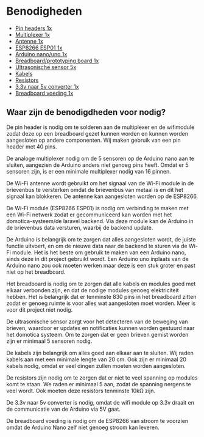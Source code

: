 # Benodigheden

- [Pin headers                    1x](https://www.tinytronics.nl/shop/nl/kabels-en-connectoren/connectoren/pin-headers/male/40-pins-header-male-rood)
- [Multiplexer                    1x](https://www.tinytronics.nl/shop/nl/communicatie-en-signalen/io-converters/hc4067-16-kanaals-analoge-multiplexer)
- [Antenne                        1x](https://www.tinytronics.nl/shop/nl/communicatie-en-signalen/draadloos/antennes/2.4ghz/2.4ghz-wifi-antenne-met-sma-naar-ufl-connector)
- [ESP8266 ESP01                  1x](https://www.tinytronics.nl/shop/nl/communicatie-en-signalen/draadloos/wi-fi/modules/esp8266-wifi-module-esp-01-1mb)
- [Arduino nano/uno               1x](https://www.tinytronics.nl/shop/nl/development-boards/microcontroller-boards/arduino-compatible/nano-v3.0-compatible)
- [Breadboard/prototyping board   1x](https://www.tinytronics.nl/shop/nl/gereedschap-en-montage/prototyping-toebehoren/breadboards/breadboard-830-points)
- [Ultrasonische sensor           5x](https://www.tinytronics.nl/shop/nl/sensoren/afstand/ultrasonische-sensor-hc-sr04)
- [Kabels                           ](https://www.tinytronics.nl/shop/nl/kabels-en-connectoren/kabels-en-adapters/prototyping-draden/dupont-compatible-en-jumper/dupont-jumper-draad-male-male-20cm-10-draden) 
- [Resistors                        ](https://www.tinytronics.nl/shop/nl/componenten/weerstanden/weerstanden/10k%CF%89-weerstand-standaard-pull-up-of-pull-down-weerstand)
- [3.3v naar 5v converter         1x](https://www.tinytronics.nl/shop/nl/communicatie-en-signalen/level-converters/spi-i2c-uart-bi-directionele-logic-level-converter-4-kanaals)
- [Breadboard voeding                    1x](https://www.tinytronics.nl/shop/nl/power/spanningsconverters/spanningsregelaars/breadboard-voeding-5v-en-3.3v)

## Waar zijn de benodigdheden voor nodig?

De pin header is nodig om te solderen aan de multiplexer en de wifimodule zodat deze op een breadboard gezet kunnen worden en kunnen worden aangesloten op andere componenten. Wij maken gebruik van een pin header met 40 pins.

De analoge multiplexer nodig om de 5 sensoren op de Arduino nano aan te sluiten, aangezien de Arduino anders niet genoeg pins heeft. Omdat er 5 sensoren zijn, is er een minimale multiplexer nodig van 16 pinnen. 

De Wi-Fi antenne wordt gebruikt om het signaal van de Wi-Fi module in de brievenbus te versterken omdat de brievenbus van metaal is en dit het signaal kan blokkeren. De antenne kan aangesloten worden op de ESP8266.

De Wi-Fi module (ESP8266 ESP01) is nodig om verbinding te maken met een Wi-Fi netwerk zodat er gecommuniceerd kan worden met het domotica-systeem/de laravel backend. Via deze module kan de Arduino in de brievenbus data versturen, waarbij de backend update.

De Arduino is belangrijk om te zorgen dat alles aangesloten wordt, de juiste functie uitvoert, en om de nieuwe data naar de backend te sturen via de Wi-Fi module. Het is het beste om gebruik te maken van een Arduino nano, sinds deze in dit project gebruikt wordt. Een Arduino uno inplaats van de Arduino nano zou ook moeten werken maar deze is een stuk groter en past niet op het breadboard.

Het breadboard is nodig om te zorgen dat alle kabels en modules goed met elkaar verbonden zijn, en dat de nodige modules genoeg elektriciteit hebben. Het is belangrijk dat er tenminste 830 pins in het breadboard zitten zodat er genoeg ruimte is voor alles wat aangesloten moet worden. Meer is voor dit project niet nodig.

De ultrasonische sensor zorgt voor het detecteren van de beweging van brieven, waardoor er updates en notificaties kunnen worden gestuurd naar het domotica systeem. Om te zorgen dat er geen brieven gemist worden zijn er minimaal 5 sensoren nodig.

De kabels zijn belangrijk om alles goed aan elkaar aan te sluiten. Wij raden kabels aan met een minimale lengte van 20 cm. Ook zijn er minimaal 20 kabels nodig, omdat er veel dingen zullen moeten worden aangesloten.

De resistors zijn nodig om te zorgen dat er niet te veel spanning op modules komt te staan. We raden er minimaal 5 aan, zodat de spanning nergens te veel wordt. Ook moeten deze resistors tenminste 10kΩ zijn.

De 3.3v naar 5v converter is nodig, omdat de wifi module op 3.3v draait en de communicatie van de Arduino via 5V gaat.

De breadboard voeding is nodig om de ESP8266 van stroom te voorzien omdat de Arduino Nano zelf niet genoeg stroom kan leveren.
